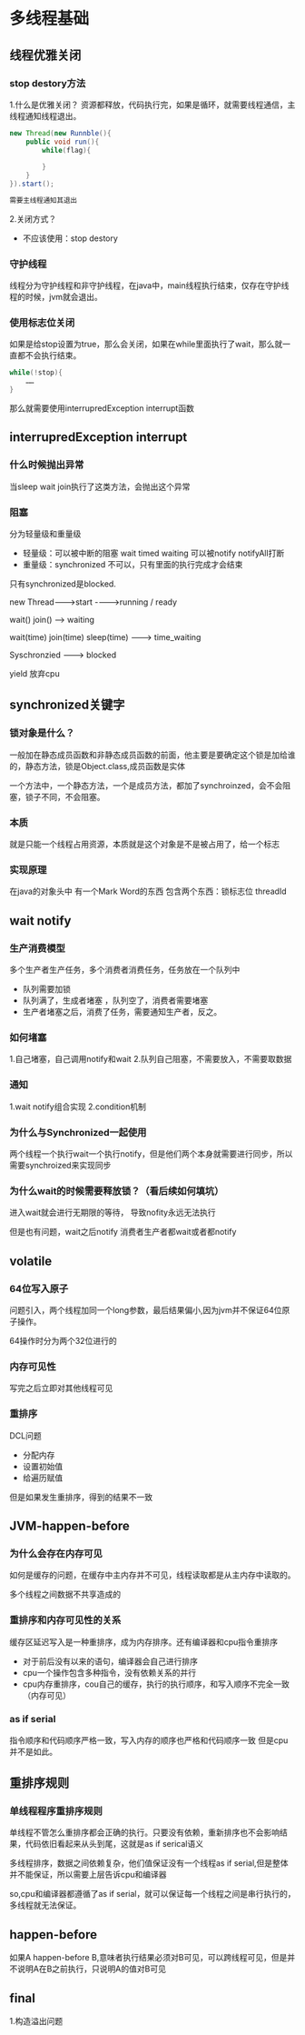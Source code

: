 # 多线程基础

## 线程优雅关闭

### stop  destory方法

1.什么是优雅关闭？
资源都释放，代码执行完，如果是循环，就需要线程通信，主线程通知线程退出。
```java
new Thread(new Runnble(){
    public void run(){
        while(flag){
            
        }
    }
}).start();

需要主线程通知其退出
```

2.关闭方式？
- 不应该使用：stop destory

### 守护线程

线程分为守护线程和非守护线程，在java中，main线程执行结束，仅存在守护线程的时候，jvm就会退出。

### 使用标志位关闭

如果是给stop设置为true，那么会关闭，如果在while里面执行了wait，那么就一直都不会执行结束。

```java
while(!stop){
    ……
}
```

那么就需要使用interrupredException  interrupt函数

## interrupredException  interrupt

### 什么时候抛出异常

当sleep  wait join执行了这类方法，会抛出这个异常

### 阻塞

分为轻量级和重量级

- 轻量级：可以被中断的阻塞   wait timed waiting  可以被notify  notifyAll打断
- 重量级：synchronized  不可以，只有里面的执行完成才会结束

只有synchronized是blocked.


new Thread--->start  ---->running / ready

wait()  join() --> waiting

wait(time)  join(time)  sleep(time) ---> time_waiting

Syschronzied ---> blocked

yield 放弃cpu


## synchronized关键字

### 锁对象是什么？

一般加在静态成员函数和非静态成员函数的前面，他主要是要确定这个锁是加给谁的，静态方法，锁是Object.class,成员函数是实体

一个方法中，一个静态方法，一个是成员方法，都加了synchroinzed，会不会阻塞，锁子不同，不会阻塞。

### 本质

就是只能一个线程占用资源，本质就是这个对象是不是被占用了，给一个标志


### 实现原理

在java的对象头中 有一个Mark Word的东西  包含两个东西：锁标志位  threadId



## wait notify

### 生产消费模型

多个生产者生产任务，多个消费者消费任务，任务放在一个队列中

- 队列需要加锁  
- 队列满了，生成者堵塞 ，队列空了，消费者需要堵塞
- 生产者堵塞之后，消费了任务，需要通知生产者，反之。

### 如何堵塞

1.自己堵塞，自己调用notify和wait
2.队列自己阻塞，不需要放入，不需要取数据

### 通知

1.wait   notify组合实现
2.condition机制

### 为什么与Synchronized一起使用

两个线程一个执行wait一个执行notify，但是他们两个本身就需要进行同步，所以需要synchroized来实现同步

### 为什么wait的时候需要释放锁？（看后续如何填坑）

进入wait就会进行无期限的等待， 导致nofity永远无法执行

但是也有问题，wait之后notify  消费者生产者都wait或者都notify   

## volatile

### 64位写入原子

问题引入，两个线程加同一个long参数，最后结果偏小,因为jvm并不保证64位原子操作。

64操作时分为两个32位进行的

### 内存可见性

写完之后立即对其他线程可见

### 重排序

DCL问题

- 分配内存
- 设置初始值
- 给遍历赋值

但是如果发生重排序，得到的结果不一致


## JVM-happen-before

### 为什么会存在内存可见

如何是缓存的问题，在缓存中主内存并不可见，线程读取都是从主内存中读取的。

多个线程之间数据不共享造成的

### 重排序和内存可见性的关系

缓存区延迟写入是一种重排序，成为内存排序。还有编译器和cpu指令重排序
    
- 对于前后没有以来的语句，编译器会自己进行排序
- cpu一个操作包含多种指令，没有依赖关系的并行
- cpu内存重排序，cou自己的缓存，执行的执行顺序，和写入顺序不完全一致（内存可见）

### as if serial 

指令顺序和代码顺序严格一致，写入内存的顺序也严格和代码顺序一致  但是cpu并不是如此。

## 重排序规则

### 单线程程序重排序规则

单线程不管怎么重排序都会正确的执行。只要没有依赖，重新排序也不会影响结果，代码依旧看起来从头到尾，这就是as if serical语义

多线程排序，数据之间依赖复杂，他们值保证没有一个线程as if serial,但是整体并不能保证，所以需要上层告诉cpu和编译器

so,cpu和编译器都遵循了as if serial，就可以保证每一个线程之间是串行执行的，多线程就无法保证。

## happen-before

如果A happen-before B,意味者执行结果必须对B可见，可以跨线程可见，但是并不说明A在B之前执行，只说明A的值对B可见


## final

1.构造溢出问题
